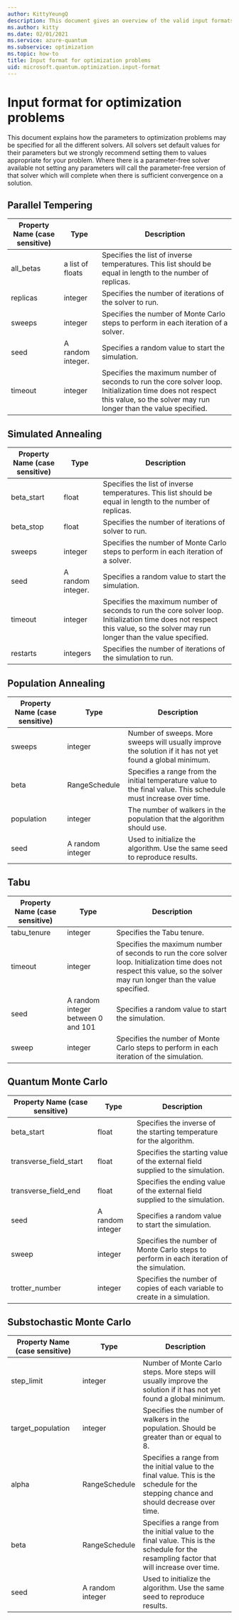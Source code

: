```yaml
---
author: KittyYeungQ
description: This document gives an overview of the valid input formats when submitting optimization problems.
ms.author: kitty
ms.date: 02/01/2021
ms.service: azure-quantum
ms.subservice: optimization
ms.topic: how-to
title: Input format for optimization problems
uid: microsoft.quantum.optimization.input-format
---
```


# Input format for optimization problems

This document explains how the parameters to optimization problems may be specified for all the different solvers. 
All solvers set default values for their parameters but we strongly recommend setting them to values appropriate for your problem. Where there is a parameter-free solver available not setting any parameters will call the parameter-free version of that solver which will complete when there is sufficient convergence on a solution.

## Parallel Tempering
<table>
    <thead>
        <tr class = "header">
        <th>Property Name (case sensitive)</th>
        <th>Type</th>
        <th>Description</th>
    </thead>
    <tbody>
    <tr>
        <td>all_betas</td>
        <td>a list of floats</td>
        <td>Specifies the list of inverse temperatures. This list should be equal in length to the number of replicas.</td>
    </tr>
    <tr>
        <td>replicas</td>
        <td>integer</td>
        <td>Specifies the number of iterations of the solver to run.</td>
    </tr>
    <tr>
        <td>sweeps</td>
        <td>integer</td>
        <td>Specifies the number of Monte Carlo steps to perform in each iteration of a solver.</td>
    </tr>
    <tr>
        <td>seed</td>
        <td>A random integer.</td>
        <td>Specifies a random value to start the simulation.</td>
    </tr>
    <tr>
        <td>timeout</td>
        <td>integer</td>
        <td>Specifies the maximum number of seconds to run the core solver loop. Initialization time does not respect this value, so the solver may run longer than the value specified.
        </td>
    </tr>
    </tbody>
</table>

## Simulated Annealing
<table>
    <thead>
        <tr class = "header">
        <th>Property Name (case sensitive)</th>
        <th>Type</th>
        <th>Description</th>
    </thead>
    <tbody>
    <tr>
        <td>beta_start</td>
        <td>float</td>
        <td>Specifies the list of inverse temperatures. This list should be equal in length to the number of replicas.</td>
    </tr>
    <tr>
        <td>beta_stop</td>
        <td>float</td>
        <td>Specifies the number of iterations of solver to run.</td>
    </tr>
    <tr>
        <td>sweeps</td>
        <td>integer</td>
        <td>Specifies the number of Monte Carlo steps to perform in each iteration of a solver.</td>
    </tr>
    <tr>
        <td>seed</td>
        <td>A random integer.</td>
        <td>Specifies a random value to start the simulation.</td>
    </tr>
    <tr>
        <td>timeout</td>
        <td>integer</td>
        <td>Specifies the maximum number of seconds to run the core solver loop. Initialization time does not respect this value, so the solver may run longer than the value specified.
        </td>
    </tr>
    <tr>
        <td>restarts</td>
        <td>integers</td>
        <td>Specifies the number of iterations of the simulation to run.</td>
    </tr>
    </tbody>
</table>



## Population Annealing

<table>
    <thead>
        <tr class = "header">
        <th>Property Name (case sensitive)</th>
        <th>Type</th>
        <th>Description</th>
    </thead>
    <tbody>
    <tr>
        <td>sweeps</td>
        <td>integer</td>
        <td>Number of sweeps. More sweeps will usually improve the solution if it has not yet found a global minimum.</td>
    </tr>
    <tr>
        <td>beta</td>
        <td>RangeSchedule</td>
        <td>Specifies a range from the initial temperature value to the final value. This schedule must increase over time.</td>
    </tr>
    <tr>
        <td>population</td>
        <td>integer</td>
        <td>The number of walkers in the population that the algorithm should use.</td>
    </tr>
    <tr>
        <td>seed</td>
        <td>A random integer</td>
        <td>Used to initialize the algorithm. Use the same seed to reproduce results.</td>
    </tr>
    </tbody>
</table>




## Tabu

<table>
    <thead>
        <tr class = "header">
        <th>Property Name (case sensitive)</th>
        <th>Type</th>
        <th>Description</th>
    </thead>
    <tbody>
    <tr>
        <td>tabu_tenure</td>
        <td>integer</td>
        <td>Specifies the Tabu tenure.</td>
    </tr>
    <tr>
        <td>timeout</td>
        <td>integer</td>
        <td>Specifies the maximum number of seconds to run the core solver loop. Initialization time does not respect this value, so the solver may run longer than the value specified.
        </td>
    </tr>
    <tr>
        <td>seed</td>
        <td>A random integer between 0 and 101</td>
        <td>Specifies a random value to start the simulation.</td>
    </tr>
    <tr>
         <td>sweep</td>
        <td>integer</td>
        <td>Specifies the number of Monte Carlo steps to perform in each iteration of the simulation.</td>
    </tr>
    </tbody>
</table>

## Quantum Monte Carlo
 
<table>
    <thead>
        <tr class = "header">
        <th>Property Name (case sensitive)</th>
        <th>Type</th>
        <th>Description</th>
    </thead>
    <tbody>
    <tr>
        <td>beta_start</td>
        <td>float</td>
        <td>Specifies the inverse of the starting temperature for the algorithm.</td>
    </tr>
    <tr>
        <td>transverse_field_start</td>
        <td>float</td>
        <td>Specifies the starting value of the external field supplied to the simulation.</td>
    </tr>
    <tr>
        <td>transverse_field_end</td>
        <td>float</td>
        <td>Specifies the ending value of the external field supplied to the simulation.</td>
    </tr>
    <tr>
        <td>seed</td>
        <td>A random integer</td>
        <td>Specifies a random value to start the simulation.</td>
    </tr>
    <tr>
         <td>sweep</td>
        <td>integer</td>
        <td>Specifies the number of Monte Carlo steps to perform in each iteration of the simulation.</td>
    </tr>
     <tr>
         <td>trotter_number</td>
        <td>integer</td>
        <td>Specifies the number of copies of each variable to create in a simulation.</td>
    </tr>
    </tbody>
</table>

## Substochastic Monte Carlo
 
<table>
    <thead>
        <tr class = "header">
        <th>Property Name (case sensitive)</th>
        <th>Type</th>
        <th>Description</th>
    </thead>
    <tbody>
    <tr>
        <td>step_limit</td>
        <td>integer</td>
        <td>Number of Monte Carlo steps. More steps will usually improve the solution if it has not yet found a global minimum.</td>
    </tr>
    <tr>
        <td>target_population</td>
        <td>integer</td>
        <td>Specifies the number of walkers in the population. Should be greater than or equal to 8.</td>
    </tr>
    <tr>
        <td>alpha</td>
        <td>RangeSchedule</td>
        <td>Specifies a range from the initial value to the final value. This is the schedule for the stepping chance and should decrease over time.</td>
    </tr>
    <tr>
        <td>beta</td>
        <td>RangeSchedule</td>
        <td>Specifies a range from the initial value to the final value. This is the schedule for the resampling factor that will increase over time.</td>
    </tr>
    <tr>
         <td>seed</td>
        <td>A random integer</td>
        <td>Used to initialize the algorithm. Use the same seed to reproduce results.</td>
    </tr>
    </tbody>
</table>
